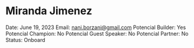 # Miranda Jimenez

Date: June 19, 2023
Email: nani.borzani@gmail.com
Potencial Builder: Yes
Potencial Champion: No
Potencial Guest Speaker: No
Potencial Partner: No
Status: Onboard